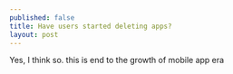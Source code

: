 ```yaml
---
published: false
title: Have users started deleting apps?
layout: post
---
```

Yes, I think so. this is end to the growth of mobile app era